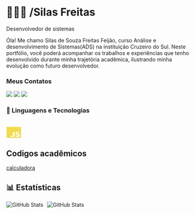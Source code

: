 # 👩🏻‍💻 /Silas Freitas

Desenvolvedor de sistemas

Óla! Me chamo Silas de Souza Freitas Feijão, curso Análise e desenvolvimento de Sistemas(ADS) na instituição Cruzeiro do Sul.
Neste portfólio, você poderá acompanhar os trabalhos e experiências que tenho desenvolvido durante minha trajetória acadêmica, ilustrando minha evolução como futuro desenvolvedor.

### Meus Contatos

 <div> 

   <a href="[(https://www.instagram.com/silas_sfreitas/?next=%2F)]?igsh=MThtM2dzZG52bGU5cw%3D%3D&utm_source=qr" target="_blank"><img src="https://img.shields.io/badge/-Instagram-%23E4405F?style=for-the-badge&logo=instagram&logoColor=white" target="_blank"></a>
  <a href = "https://mail.google.com/mail/u/0/?ogbl#inbox"><img src="https://img.shields.io/badge/-Gmail-%23333?style=for-the-badge&logo=gmail&logoColor=white" target="_blank"></a>
  <a href="https://www.linkedin.com/in/silas-freitas-986428266/" target="_blank"><img src="https://img.shields.io/badge/-LinkedIn-%230077B5?style=for-the-badge&logo=linkedin&logoColor=white" target="_blank"></a> 
  
</div>

### 🤖 Linguagens e Tecnologias

<div style="display: inline_block"><br>
  <img align="center" alt="silas-js" height="30" width="40" src="https://raw.githubusercontent.com/devicons/devicon/master/icons/javascript/javascript-plain.svg">
  
</div>



## Codigos acadêmicos 
[calculadora](https://github.com/Silas835/calculadora.git)


## 📊 Estatísticas

<p>
  <img 
    align="left" 
    alt="GitHub Stats" 
    height="190" 
    style="padding-right: 10px;" 
    src="https://github-readme-stats.vercel.app/api?username=Renatatxr19&show_icons=true&theme=tokyonight&include_all_commits=true&locale=pt-br" 
  />

<img 
      align="left" 
      alt="GitHub Stats" 
      height="190" 
      src="https://github-readme-stats.vercel.app/api/top-langs/?username=Renatatxr19&theme=tokyonight&layout=compact&custom_title=Tecnologias&langs_count=9" 
  />

</p>
